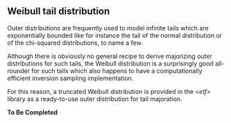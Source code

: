 ## Weibull tail distribution

Outer distributions are frequently used to model infinite tails which are
exponentially bounded like for instance the tail of the normal distribution
or of the chi-squared distributions, to name a few.

Although there is obviously no general recipe to derive majorizing outer
distributions for such tails, the Weibull distribution is a surprisingly good
all-rounder for such tails which also happens to have a computationally
efficient inversion sampling implementation.

For this reason, a truncated Weibull distribution is provided in the
*\<etf\>* library as a ready-to-use outer distribution for tail majoration.

**To Be Completed**

